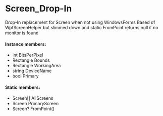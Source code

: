 # Screen_Drop-In
Drop-In replacement for Screen when not using WindowsForms
Based of WpfScreenHelper but slimmed down and static FromPoint returns null if no monitor is found

#### Instance members:
* int BitsPerPixel
* Rectangle Bounds
* Rectangle WorkingArea
* string DeviceName
* bool Primary

#### Static members:
* Screen[] AllScreens
* Screen PrimaryScreen
* Screen? FromPoint()
